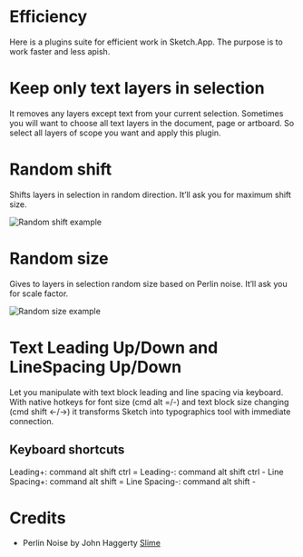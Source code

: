 Efficiency
==========
Here is a plugins suite for efficient work in Sketch.App. The purpose is to work faster and less apish.


# Keep only text layers in selection
It removes any layers except text from your current selection. Sometimes you will want to choose all text layers in the document, page or artboard. So select all layers of scope you want and apply this plugin.


# Random shift
Shifts layers in selection in random direction. It’ll ask you for maximum shift size.

![Random shift example](https://raw.githubusercontent.com/x-raizor/Efficiency/master/demo/random_shift.gif)


# Random size
Gives to layers in selection random size based on Perlin noise. It’ll ask you for scale factor.

![Random size example](https://raw.githubusercontent.com/x-raizor/Efficiency/master/demo/random_size.gif)


# Text Leading Up/Down and LineSpacing Up/Down
Let you manipulate with text block leading and line spacing via keyboard. With native hotkeys for font size (cmd alt =/-) and text block size changing (cmd shift ←/→) it transforms Sketch into typographics tool with immediate connection.

## Keyboard shortcuts
Leading+: command alt shift ctrl =
Leading-: command alt shift ctrl -
Line Spacing+: command alt shift =
Line Spacing-: command alt shift -


# Credits
* Perlin Noise by John Haggerty [Slime](http://www.slimeland.com)
